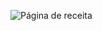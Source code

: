 ![Página de receita](https://github.com/user-attachments/assets/8f752781-67de-47ed-b3c4-231e6ee3012a)
